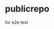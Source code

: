 # publicrepo
for e2e test
























































































































































































































































































































































































































































































































































































































































































































































































































































